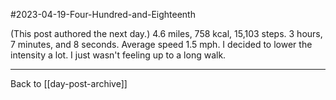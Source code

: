 #2023-04-19-Four-Hundred-and-Eighteenth

(This post authored the next day.)  4.6 miles, 758 kcal, 15,103 steps.  3 hours, 7 minutes, and 8 seconds.  Average speed 1.5 mph.  I decided to lower the intensity a lot.  I just wasn't feeling up to a long walk.

---
Back to [[day-post-archive]]
